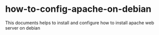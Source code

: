 # how-to-config-apache-on-debian
This documents helps to install and configure how to install apache web server on debian
